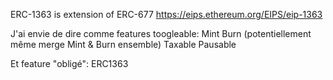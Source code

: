 

ERC-1363 is extension of ERC-677 
https://eips.ethereum.org/EIPS/eip-1363




J'ai envie de dire comme features toogleable: 
Mint
Burn (potentiellement même merge Mint & Burn ensemble)
Taxable
Pausable

Et feature "obligé": 
ERC1363